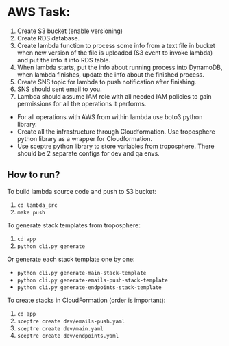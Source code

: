 # AWS Task:
1. Create S3 bucket (enable versioning)
2. Create RDS database.
3. Create lambda function to process some info from a text file in bucket when new version of the file is uploaded (S3 event to invoke lambda) and put the info it into RDS table.
4. When lambda starts, put the info about running process into DynamoDB, when lambda finishes, update the info about the finished process.
5. Create SNS topic for lambda to push notification after finishing.
6. SNS should sent email to you.
7. Lambda should assume IAM role with all needed IAM policies to gain permissions for all the operations it performs.
- For all operations with AWS from within lambda use boto3 python library.
- Create all the infrastructure through Cloudformation. Use troposphere python library as a wrapper for Cloudformation.
- Use sceptre python library to store variables from troposphere. There should be 2 separate configs for dev and qa envs. 

## How to run?
To build lambda source code and push to S3 bucket:
1) `cd lambda_src`
2) `make push`

To generate stack templates from troposphere:
1) `cd app`
2) `python cli.py generate`

Or generate each stack template one by one:
- `python cli.py generate-main-stack-template`
- `python cli.py generate-emails-push-stack-template`
- `python cli.py generate-endpoints-stack-template`

To create stacks in CloudFormation (order is important):
1) `cd app`
1) `sceptre create dev/emails-push.yaml`
1) `sceptre create dev/main.yaml`
1) `sceptre create dev/endpoints.yaml`




